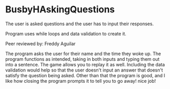 # BusbyHAskingQuestions



The user is asked questions and the user has to input their responses.

Program uses while loops and data validation to create it. 

Peer reviewed by: Freddy Aguilar

The program asks the user for their name and the time they woke up. The program functions as intended, taking in both inputs and typing them out into a sentence. The game allows you to replay it as well. Including the data validation would help so that the user doesn't input an answer that doesn't satisfy the question being asked. Other than that the program is good, and I like how closing the program prompts it to tell you to go away! nice job! 

